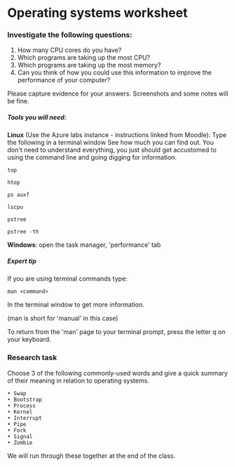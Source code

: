 # Operating systems worksheet

### Investigate the following questions:

1. How many CPU cores do you have?
2. Which programs are taking up the most CPU?
3. Which programs are taking up the most memory?
4. Can you think of how you could use this information to improve the performance of your computer?

Please capture evidence for your answers.  Screenshots and some notes will be fine.

##### Tools you will need:

**Linux** (Use the Azure labs instance - instructions linked from Moodle):
Type the following in a terminal window
See how much you can find out.  You don't need to understand everything, you just should get accustomed to using the command line and going digging for information.

`top`

`htop`

`ps auxf`

`lscpu`

`pstree`

`pstree -th`

**Windows**: open the task manager, 'performance' tab

##### Expert tip

If you are using terminal commands type:

`man <command>`

In the terminal window to get more information.

(man is short for 'manual' in this case)

To return from the 'man' page to your terminal prompt, press the letter q on your keyboard.

### Research task

Choose 3 of the following commonly-used words and give a quick summary of their meaning in relation to operating systems.


    • Swap
    • Bootstrap
    • Process
    • Kernel
    • Interrupt
    • Pipe
    • Fork
    • Signal
    • Zombie

We will run through these together at the end of the class.
